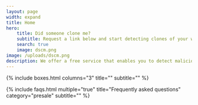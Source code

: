 ```yaml
---
layout: page
width: expand
title: Home
hero:
    title: Did someone clone me?
    subtitle: Request a link below and start detecting clones of your website
    search: true
    image: dscm.png
image: /uploads/dscm.png
description: We offer a free service that enables you to detect malicious clones of your website. This allows you to effectively protect your website and it's visitors against phishing attacks.
---
```

{% include boxes.html columns="3" title="" subtitle="" %}

{% include faqs.html multiple="true" title="Frequently asked questions" category="presale" subtitle="" %}
